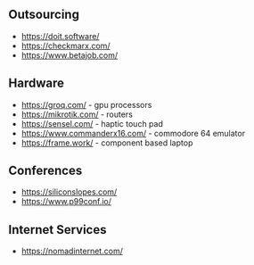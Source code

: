 ## Outsourcing

- https://doit.software/
- https://checkmarx.com/
- https://www.betajob.com/

## Hardware

- https://groq.com/ - gpu processors
- https://mikrotik.com/ - routers
- https://sensel.com/ - haptic touch pad
- https://www.commanderx16.com/ - commodore 64 emulator
- https://frame.work/ - component based laptop

## Conferences

- https://siliconslopes.com/
- https://www.p99conf.io/

## Internet Services

- https://nomadinternet.com/
